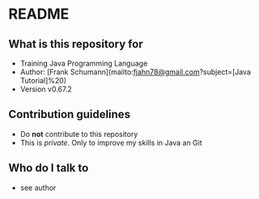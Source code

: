 # README

## What is this repository for

*   Training Java Programming Language
*   Author: [Frank Schumann](mailto:fjahn78@gmail.com?subject=[Java Tutorial]%20)
*   Version v0.67.2

## Contribution guidelines

*   Do __not__ contribute to this repository
*   This is _private_. Only to improve my skills in Java an Git

## Who do I talk to

*   see author

